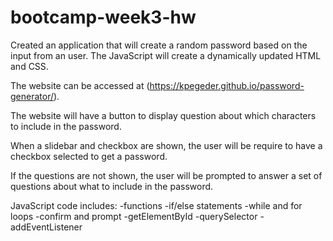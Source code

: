 # bootcamp-week3-hw

Created an application that will create a random password based on the input from an user. The JavaScript will create a dynamically updated HTML and CSS.

The website can be accessed at (https://kpegeder.github.io/password-generator/).

The website will have a button to display question about which characters to include in the password.

When a slidebar and checkbox are shown, the user will be require to have a checkbox selected to get a password.

If the questions are not shown, the user will be prompted to answer a set of questions about what to include in the password.

JavaScript code includes:
-functions
-if/else statements
-while and for loops
-confirm and prompt
-getElementById
-querySelector
-addEventListener
